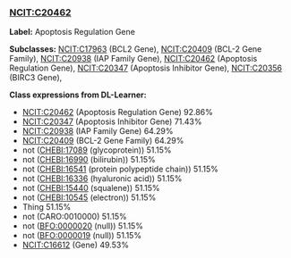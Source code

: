 
### [NCIT:C20462](http://purl.obolibrary.org/obo/NCIT_C20462)
**Label:** Apoptosis Regulation Gene

**Subclasses:** [NCIT:C17963](http://purl.obolibrary.org/obo/NCIT_C17963) (BCL2 Gene), [NCIT:C20409](http://purl.obolibrary.org/obo/NCIT_C20409) (BCL-2 Gene Family), [NCIT:C20938](http://purl.obolibrary.org/obo/NCIT_C20938) (IAP Family Gene), [NCIT:C20462](http://purl.obolibrary.org/obo/NCIT_C20462) (Apoptosis Regulation Gene), [NCIT:C20347](http://purl.obolibrary.org/obo/NCIT_C20347) (Apoptosis Inhibitor Gene), [NCIT:C20356](http://purl.obolibrary.org/obo/NCIT_C20356) (BIRC3 Gene), 

**Class expressions from DL-Learner:**

- [NCIT:C20462](http://purl.obolibrary.org/obo/NCIT_C20462) (Apoptosis Regulation Gene) 92.86%
- [NCIT:C20347](http://purl.obolibrary.org/obo/NCIT_C20347) (Apoptosis Inhibitor Gene) 71.43%
- [NCIT:C20938](http://purl.obolibrary.org/obo/NCIT_C20938) (IAP Family Gene) 64.29%
- [NCIT:C20409](http://purl.obolibrary.org/obo/NCIT_C20409) (BCL-2 Gene Family) 64.29%
- not ([CHEBI:17089](http://purl.obolibrary.org/obo/CHEBI_17089) (glycoprotein)) 51.15%
- not ([CHEBI:16990](http://purl.obolibrary.org/obo/CHEBI_16990) (bilirubin)) 51.15%
- not ([CHEBI:16541](http://purl.obolibrary.org/obo/CHEBI_16541) (protein polypeptide chain)) 51.15%
- not ([CHEBI:16336](http://purl.obolibrary.org/obo/CHEBI_16336) (hyaluronic acid)) 51.15%
- not ([CHEBI:15440](http://purl.obolibrary.org/obo/CHEBI_15440) (squalene)) 51.15%
- not ([CHEBI:10545](http://purl.obolibrary.org/obo/CHEBI_10545) (electron)) 51.15%
- Thing 51.15%
- not (CARO:0010000) 51.15%
- not ([BFO:0000020](http://purl.obolibrary.org/obo/BFO_0000020) (null)) 51.15%
- not ([BFO:0000019](http://purl.obolibrary.org/obo/BFO_0000019) (null)) 51.15%
- [NCIT:C16612](http://purl.obolibrary.org/obo/NCIT_C16612) (Gene) 49.53%


